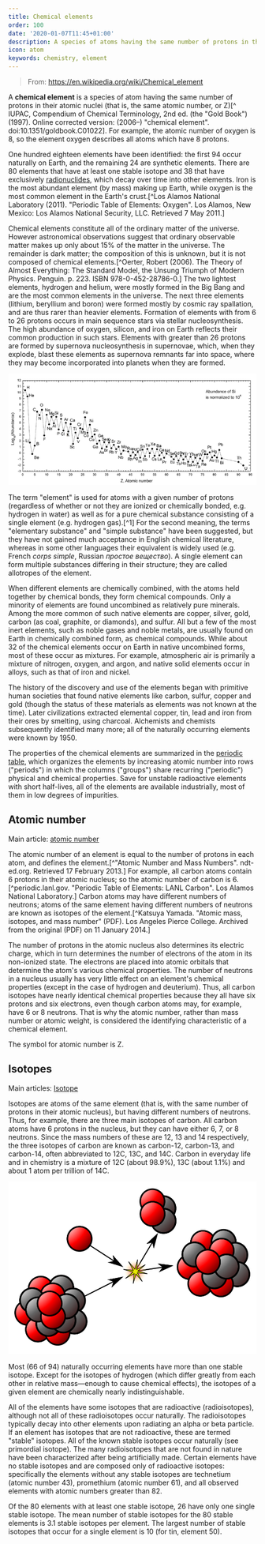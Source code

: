 ```yaml
---
title: Chemical elements
order: 100
date: '2020-01-07T11:45+01:00'
description: A species of atoms having the same number of protons in the atomic nucleus
icon: atom
keywords: chemistry, element
---
```


> From: https://en.wikipedia.org/wiki/Chemical_element

A __chemical element__ is a species of atom having the same number of protons in their atomic nuclei (that is, the same atomic number, or Z)[^ IUPAC, Compendium of Chemical Terminology, 2nd ed. (the "Gold Book") (1997). Online corrected version: (2006–) "chemical element". doi:10.1351/goldbook.C01022]. For example, the atomic number of oxygen is 8, so the element oxygen describes all atoms which have 8 protons.

One hundred eighteen elements have been identified: the first 94 occur naturally on Earth, and the remaining 24 are synthetic elements. There are 80 elements that have at least one stable isotope and 38 that have exclusively [radionuclides](./radionuclides), which decay over time into other elements. Iron is the most abundant element (by mass) making up Earth, while oxygen is the most common element in the Earth's crust.[^Los Alamos National Laboratory (2011). "Periodic Table of Elements: Oxygen". Los Alamos, New Mexico: Los Alamos National Security, LLC. Retrieved 7 May 2011.]

Chemical elements constitute all of the ordinary matter of the universe. However astronomical observations suggest that ordinary observable matter makes up only about 15% of the matter in the universe. The remainder is dark matter; the composition of this is unknown, but it is not composed of chemical elements.[^Oerter, Robert (2006). The Theory of Almost Everything: The Standard Model, the Unsung Triumph of Modern Physics. Penguin. p. 223. ISBN 978-0-452-28786-0.] The two lightest elements, hydrogen and helium, were mostly formed in the Big Bang and are the most common elements in the universe. The next three elements (lithium, beryllium and boron) were formed mostly by cosmic ray spallation, and are thus rarer than heavier elements. Formation of elements with from 6 to 26 protons occurs in main sequence stars via stellar nucleosynthesis. The high abundance of oxygen, silicon, and iron on Earth reflects their common production in such stars. Elements with greater than 26 protons are formed by supernova nucleosynthesis in supernovae, which, when they explode, blast these elements as supernova remnants far into space, where they may become incorporated into planets when they are formed.

![Abundance of chemical elements on the solar system](solar-system-abundances.png "Abundance of chemical elements on the solar system")

The term "element" is used for atoms with a given number of protons (regardless of whether or not they are ionized or chemically bonded, e.g. hydrogen in water) as well as for a pure chemical substance consisting of a single element (e.g. hydrogen gas).[^1] For the second meaning, the terms "elementary substance" and "simple substance" have been suggested, but they have not gained much acceptance in English chemical literature, whereas in some other languages their equivalent is widely used (e.g. French _corps simple_, Russian _простое вещество_). A single element can form multiple substances differing in their structure; they are called allotropes of the element.

When different elements are chemically combined, with the atoms held together by chemical bonds, they form chemical compounds. Only a minority of elements are found uncombined as relatively pure minerals. Among the more common of such native elements are copper, silver, gold, carbon (as coal, graphite, or diamonds), and sulfur. All but a few of the most inert elements, such as noble gases and noble metals, are usually found on Earth in chemically combined form, as chemical compounds. While about 32 of the chemical elements occur on Earth in native uncombined forms, most of these occur as mixtures. For example, atmospheric air is primarily a mixture of nitrogen, oxygen, and argon, and native solid elements occur in alloys, such as that of iron and nickel.

The history of the discovery and use of the elements began with primitive human societies that found native elements like carbon, sulfur, copper and gold (though the status of these materials as elements was not known at the time). Later civilizations extracted elemental copper, tin, lead and iron from their ores by smelting, using charcoal. Alchemists and chemists subsequently identified many more; all of the naturally occurring elements were known by 1950.

The properties of the chemical elements are summarized in the [periodic table](../periodic-table), which organizes the elements by increasing atomic number into rows ("periods") in which the columns ("groups") share recurring ("periodic") physical and chemical properties. Save for unstable radioactive elements with short half-lives, all of the elements are available industrially, most of them in low degrees of impurities.

## Atomic number
Main article: [atomic number](https://en.wikipedia.org/wiki/Atomic_number)

The atomic number of an element is equal to the number of protons in each atom, and defines the element.[^"Atomic Number and Mass Numbers". ndt-ed.org. Retrieved 17 February 2013.] For example, all carbon atoms contain 6 protons in their atomic nucleus; so the atomic number of carbon is 6.[^periodic.lanl.gov. "Periodic Table of Elements: LANL Carbon". Los Alamos National Laboratory.] Carbon atoms may have different numbers of neutrons; atoms of the same element having different numbers of neutrons are known as isotopes of the element.[^Katsuya Yamada. "Atomic mass, isotopes, and mass number" (PDF). Los Angeles Pierce College. Archived from the original (PDF) on 11 January 2014.]

The number of protons in the atomic nucleus also determines its electric charge, which in turn determines the number of electrons of the atom in its non-ionized state. The electrons are placed into atomic orbitals that determine the atom's various chemical properties. The number of neutrons in a nucleus usually has very little effect on an element's chemical properties (except in the case of hydrogen and deuterium). Thus, all carbon isotopes have nearly identical chemical properties because they all have six protons and six electrons, even though carbon atoms may, for example, have 6 or 8 neutrons. That is why the atomic number, rather than mass number or atomic weight, is considered the identifying characteristic of a chemical element.

The symbol for atomic number is Z.

## Isotopes
Main articles: [Isotope](https://en.wikipedia.org/wiki/Isotope)

Isotopes are atoms of the same element (that is, with the same number of protons in their atomic nucleus), but having different numbers of neutrons. Thus, for example, there are three main isotopes of carbon. All carbon atoms have 6 protons in the nucleus, but they can have either 6, 7, or 8 neutrons. Since the mass numbers of these are 12, 13 and 14 respectively, the three isotopes of carbon are known as carbon-12, carbon-13, and carbon-14, often abbreviated to 12C, 13C, and 14C. Carbon in everyday life and in chemistry is a mixture of 12C (about 98.9%), 13C (about 1.1%) and about 1 atom per trillion of 14C.

![Nuclear reaction](nuclear-reaction.svg)

Most (66 of 94) naturally occurring elements have more than one stable isotope. Except for the isotopes of hydrogen (which differ greatly from each other in relative mass—enough to cause chemical effects), the isotopes of a given element are chemically nearly indistinguishable.

All of the elements have some isotopes that are radioactive (radioisotopes), although not all of these radioisotopes occur naturally. The radioisotopes typically decay into other elements upon radiating an alpha or beta particle. If an element has isotopes that are not radioactive, these are termed "stable" isotopes. All of the known stable isotopes occur naturally (see primordial isotope). The many radioisotopes that are not found in nature have been characterized after being artificially made. Certain elements have no stable isotopes and are composed only of radioactive isotopes: specifically the elements without any stable isotopes are technetium (atomic number 43), promethium (atomic number 61), and all observed elements with atomic numbers greater than 82.

Of the 80 elements with at least one stable isotope, 26 have only one single stable isotope. The mean number of stable isotopes for the 80 stable elements is 3.1 stable isotopes per element. The largest number of stable isotopes that occur for a single element is 10 (for tin, element 50).
